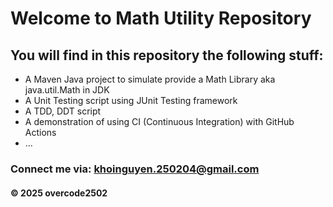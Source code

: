 # Welcome to Math Utility Repository

## You will find in this repository the following stuff:

* A Maven Java project to simulate provide a Math Library aka java.util.Math in JDK
* A Unit Testing script using JUnit Testing framework
* A TDD, DDT script
* A demonstration of using CI (Continuous Integration) with GitHub Actions 
* ...

### Connect me via: khoinguyen.250204@gmail.com

#### &#169; 2025 overcode2502